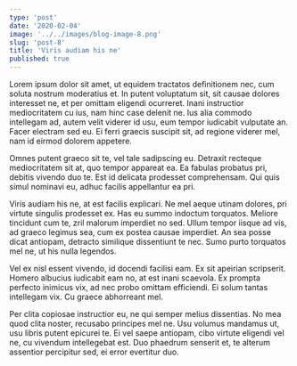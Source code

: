 ```yaml
---
type: 'post'
date: '2020-02-04'
image: '../../images/blog-image-8.png'
slug: 'post-8'
title: 'Viris audiam his ne'
published: true
---
```


Lorem ipsum dolor sit amet, ut equidem tractatos definitionem nec, cum soluta nostrum moderatius et. In putent voluptatum sit, sit causae dolores interesset ne, et per omittam eligendi ocurreret. Inani instructior mediocritatem cu ius, nam hinc case delenit ne. Ius alia commodo intellegam ad, autem velit viderer id usu, eum tempor iudicabit vulputate an. Facer electram sed eu. Ei ferri graecis suscipit sit, ad regione viderer mel, nam id eirmod dolorem appetere.

Omnes putent graeco sit te, vel tale sadipscing eu. Detraxit recteque mediocritatem sit at, quo tempor appareat ea. Ea fabulas probatus pri, debitis vivendo duo te. Est id delicata prodesset comprehensam. Qui quis simul nominavi eu, adhuc facilis appellantur ea pri.

Viris audiam his ne, at est facilis explicari. Ne mel aeque utinam dolores, pri virtute singulis prodesset ex. Has eu summo indoctum torquatos. Meliore tincidunt cum te, zril malorum imperdiet no sed. Ullum tempor iisque ad vis, ad graeco legimus sea, cum ex postea causae imperdiet. An sea posse dicat antiopam, detracto similique dissentiunt te nec. Sumo purto torquatos mel ne, ut his nulla legendos.

Vel ex nisl essent vivendo, id docendi facilisi eam. Ex sit apeirian scripserit. Homero albucius iudicabit eam no, at est inani scaevola. Ex prompta perfecto inimicus vix, ad nec probo omittam efficiendi. Ei solum tantas intellegam vix. Cu graece abhorreant mel.

Per clita copiosae instructior eu, ne qui semper melius dissentias. No mea quod clita noster, recusabo principes mel ne. Usu volumus mandamus ut, usu libris putent epicurei te. Ei vel saepe antiopam, cibo virtute eligendi vel ne, cu vivendum intellegebat est. Duo phaedrum senserit et, te alterum assentior percipitur sed, ei error evertitur duo.